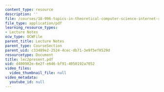 ```yaml
---
content_type: resource
description: ''
file: /courses/18-996-topics-in-theoretical-computer-science-internet-research-problems-spring-2002/d400982e6e2fe646bf914050192a7052_lec2present.pdf
file_type: application/pdf
learning_resource_types:
- Lecture Notes
ocw_type: OCWFile
parent_title: Lecture Notes
parent_type: CourseSection
parent_uid: c33489e2-2524-4cec-db71-3e9f5ef8529d
resourcetype: Document
title: lec2present.pdf
uid: d400982e-6e2f-e646-bf91-4050192a7052
video_files:
  video_thumbnail_file: null
video_metadata:
  youtube_id: null
---
```

